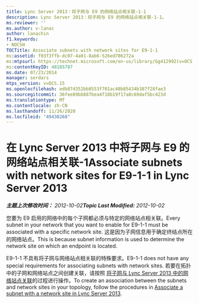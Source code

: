 ```yaml
---
title: Lync Server 2013：将子网与 E9 的网络站点相关联-1-1
description: Lync Server 2013：将子网与 E9 的网络站点相关联-1-1。
ms.reviewer: ''
ms.author: v-lanac
author: lanachin
f1.keywords:
- NOCSH
TOCTitle: Associate subnets with network sites for E9-1-1
ms:assetid: f03f3ffb-dc07-4a01-8ab6-526ed786272a
ms:mtpsurl: https://technet.microsoft.com/en-us/library/Gg412992(v=OCS.15)
ms:contentKeyID: 48185787
ms.date: 07/23/2014
manager: serdars
mtps_version: v=OCS.15
ms.openlocfilehash: edb87d352bb8553f701ac48b85434b387f28fae3
ms.sourcegitcommit: 36fee89bb887bea4f18b19f17a8c69daf5bc423d
ms.translationtype: MT
ms.contentlocale: zh-CN
ms.lasthandoff: 11/26/2020
ms.locfileid: "49438268"
---
```

# <a name="associate-subnets-with-network-sites-for-e9-1-1-in-lync-server-2013"></a><span data-ttu-id="d8b3d-103">在 Lync Server 2013 中将子网与 E9 的网络站点相关联-1</span><span class="sxs-lookup"><span data-stu-id="d8b3d-103">Associate subnets with network sites for E9-1-1 in Lync Server 2013</span></span>

<div data-xmlns="http://www.w3.org/1999/xhtml">

<div class="topic" data-xmlns="http://www.w3.org/1999/xhtml" data-msxsl="urn:schemas-microsoft-com:xslt" data-cs="https://msdn.microsoft.com/">

<div data-asp="https://msdn2.microsoft.com/asp">



</div>

<div id="mainSection">

<div id="mainBody"><span data-ttu-id="d8b3d-104">

<span> </span></span><span class="sxs-lookup"><span data-stu-id="d8b3d-104">

<span> </span></span></span>

<span data-ttu-id="d8b3d-105">_**主题上次修改时间：** 2012-10-02_</span><span class="sxs-lookup"><span data-stu-id="d8b3d-105">_**Topic Last Modified:** 2012-10-02_</span></span>

<span data-ttu-id="d8b3d-106">您要为 E9 启用的网络中的每个子网都必须与特定的网络站点相关联。</span><span class="sxs-lookup"><span data-stu-id="d8b3d-106">Every subnet in your network that you want to enable for E9-1-1 must be associated with a specific network site.</span></span> <span data-ttu-id="d8b3d-107">这是因为子网信息用于确定终结点所在的网络站点。</span><span class="sxs-lookup"><span data-stu-id="d8b3d-107">This is because subnet information is used to determine the network site on which an endpoint is located.</span></span>

<span data-ttu-id="d8b3d-108">E9-1-1 不具有将子网与网络站点相关联的特殊要求。</span><span class="sxs-lookup"><span data-stu-id="d8b3d-108">E9-1-1 does not have any special requirements for associating subnets with network sites.</span></span> <span data-ttu-id="d8b3d-109">若要在拓扑中的子网和网络站点之间创建关联，请按照 [将子网与 Lync Server 2013 中的网络站点关联](lync-server-2013-associate-a-subnet-with-a-network-site.md)的过程进行操作。</span><span class="sxs-lookup"><span data-stu-id="d8b3d-109">To create an association between the subnets and network sites in your topology, follow the procedures in [Associate a subnet with a network site in Lync Server 2013](lync-server-2013-associate-a-subnet-with-a-network-site.md).</span></span>

<span data-ttu-id="d8b3d-110"></div>

<span> </span>

</div>

</div>

</span><span class="sxs-lookup"><span data-stu-id="d8b3d-110"></div>

<span> </span>

</div>

</div>

</span></span></div>

